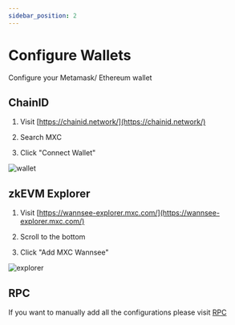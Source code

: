 ```yaml
---
sidebar_position: 2
---
```


# Configure Wallets

Configure your Metamask/ Ethereum wallet

## ChainID

1. Visit [https://chainid.network/](https://chainid.network/)

2. Search MXC

3. Click "Connect Wallet"

![wallet](/img/wallet.png)


## zkEVM Explorer

1. Visit [https://wannsee-explorer.mxc.com/](https://wannsee-explorer.mxc.com/)

2. Scroll to the bottom

3. Click "Add MXC Wannsee"


![explorer](/img/explorer.png)

## RPC

If you want to manually add all the configurations please visit [RPC](docs/Resources/RPC)
